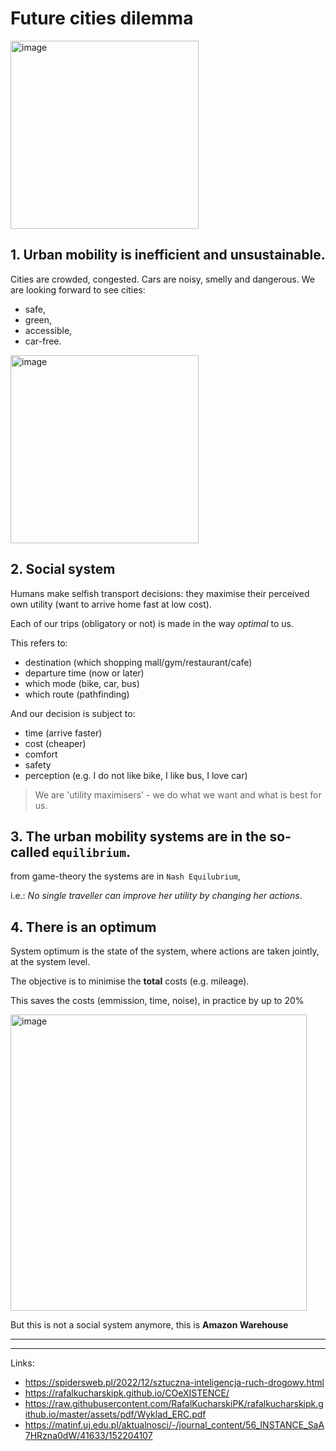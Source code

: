 # Future cities dilemma 

<img width="301" alt="image" src="https://github.com/RafalKucharskiPK/ComplexSocialSystemsCourse/assets/20555451/3fcb1aed-ab61-498c-8a10-33ec39438add">


## 1. Urban mobility is inefficient and unsustainable. 
Cities are crowded, congested. Cars are noisy, smelly and dangerous. 
We are looking forward to see cities:
* safe,
* green,
* accessible,
* car-free.

<img width="301" alt="image" src="https://github.com/RafalKucharskiPK/ComplexSocialSystemsCourse/assets/20555451/1b3a7b26-8d99-4760-b221-7c7d3544fe9d">



## 2. Social system

Humans make selfish transport decisions: they maximise their perceived own utility (want to arrive home fast at low cost).

Each of our trips (obligatory or not) is made in the way *optimal* to us.

This refers to:
* destination (which shopping mall/gym/restaurant/cafe)
* departure time (now or later)
* which mode (bike, car, bus)
* which route (pathfinding)


And our decision is subject to:
* time (arrive faster)
* cost (cheaper)
* comfort
* safety
* perception (e.g. I do not like bike, I like bus, I love car)

> We are 'utility maximisers' - we do what we want and what is best for us.



## 3. The urban mobility systems are in the so-called `equilibrium`.
from game-theory the systems are in `Nash Equilubrium`, 

i.e.: *No single traveller can improve her utility by changing her actions*.

## 4. There is an optimum

System optimum is the state of the system, where actions are taken jointly, at the system level. 

The objective is to minimise the **total** costs (e.g. mileage).

This saves the costs (emmission, time, noise), in practice by up to 20%

<img width="474" alt="image" src="https://github.com/RafalKucharskiPK/ComplexSocialSystemsCourse/assets/20555451/e2610800-8bfe-4bc4-9514-3565405cec57">

But this is not a social system anymore, this is **Amazon Warehouse**


----

---

Links:

* https://spidersweb.pl/2022/12/sztuczna-inteligencja-ruch-drogowy.html
* https://rafalkucharskipk.github.io/COeXISTENCE/
* https://raw.githubusercontent.com/RafalKucharskiPK/rafalkucharskipk.github.io/master/assets/pdf/Wyklad_ERC.pdf
* https://matinf.uj.edu.pl/aktualnosci/-/journal_content/56_INSTANCE_SaA7HRzna0dW/41633/152204107

